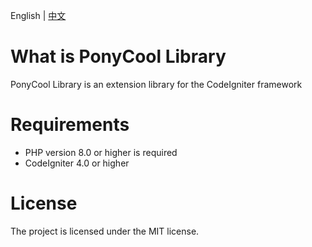 English | [中文](https://github.com/PonyCool/ponycool-library/blob/main/README-ZH.md)

# What is PonyCool Library

PonyCool Library is an extension library for the CodeIgniter framework

# Requirements

- PHP version 8.0 or higher is required
- CodeIgniter 4.0 or higher

# License

The project is licensed under the MIT license.
